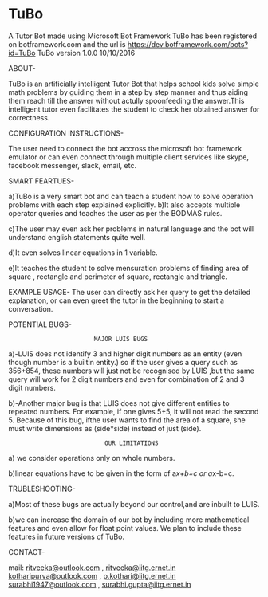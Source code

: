 # TuBo
A Tutor Bot made using Microsoft Bot Framework
TuBo has been registered on botframework.com and the url is https://dev.botframework.com/bots?id=TuBo
TuBo version 1.0.0 10/10/2016


ABOUT-

TuBo is an artificially intelligent Tutor Bot that helps school kids solve simple math problems by guiding them in a step by step manner and thus aiding them reach till the answer without actully spoonfeeding the answer.This intelligent tutor even facilitates the student to check her obtained answer for correctness.


CONFIGURATION INSTRUCTIONS-

The user need to connect the bot accross the microsoft bot framework emulator or can even connect through multiple client services like skype, facebook messenger, slack, email, etc. 


SMART FEARTUES-

a)TuBo is a very smart bot and can teach a student how to solve operation problems with each step explained explicitly.
b)It also accepts multiple operator queries and teaches the user as per the BODMAS rules.

c)The user may even ask her problems in natural language and the bot will understand english statements quite well.

d)It even solves linear equations in 1 variable.

e)It teaches the student to solve mensuration problems of finding area of square , rectangle and perimeter of square, rectangle and triangle.


EXAMPLE USAGE-
The user can directly ask her query to get the detailed explanation, or can even greet the tutor in the beginning to start a conversation.



POTENTIAL BUGS-

				 		    MAJOR LUIS BUGS
 
a)-LUIS does not identify 3 and higher digit numbers as an entity (even though number is a builtin entity.) so if the user gives a query such as 356+854, these numbers will just not be recognised by LUIS ,but the same query will work for 2 digit numbers and even for  combination of 2 and 3 digit numbers.

 b)-Another major bug is that LUIS does not give different entities to repeated numbers. For example, if one gives 5+5, it will not read the second 5. Because of this bug, ifthe user wants to find the area of a square, she must write dimensions as (side*side) instead of just (side).
	
					           OUR LIMITATIONS

a) we consider operations only on whole numbers.

b)linear equations have to be given in the form of a*x+b=c or a*x-b=c.


TRUBLESHOOTING-

a)Most of these bugs are actually beyond our control,and are inbuilt to LUIS.

b)we can increase the domain of our bot by including more mathematical features and even allow for float point values. We plan to include these features in future versions of TuBo.
 


CONTACT-

mail:
    ritveeka@outlook.com , ritveeka@iitg.ernet.in
    kotharipurva@outlook.com , p.kothari@iitg.ernet.in
    surabhi1947@outlook.com , surabhi.gupta@iitg.ernet.in


